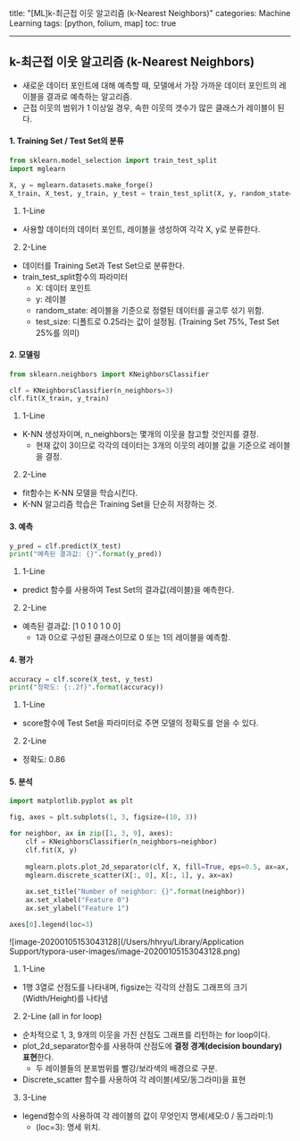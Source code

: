 title: "[ML]k-최근접 이웃 알고리즘 (k-Nearest Neighbors)"
categories: Machine Learning
tags: [python, folium, map]
toc: true

---



## k-최근접 이웃 알고리즘 (k-Nearest Neighbors)

- 새로운 데이터 포인트에 대해 예측할 때, 모델에서 가장 가까운 데이터 포인트의 레이블을 결과로 예측하는 알고리즘.
- 근접 이웃의 범위가 1 이상일 경우, 속한 이웃의 갯수가 많은 클래스가 레이블이 된다.

#### 1. Training Set / Test Set의 분류

```python
from sklearn.model_selection import train_test_split
import mglearn

X, y = mglearn.datasets.make_forge()
X_train, X_test, y_train, y_test = train_test_split(X, y, random_state=0)
```

1) 1-Line

- 사용할 데이터의 데이터 포인트, 레이블을 생성하여 각각 X, y로 분류한다.

2) 2-Line

- 데이터를 Training Set과 Test Set으로 분류한다.
- train_test_split함수의 파라미터
  - X: 데이터 포인트
  - y: 레이블
  - random_state: 레이블을 기준으로 정렬된 데이터를 골고루 섞기 위함.
  - test_size: 디폴트로 0.25라는 값이 설정됨. (Training Set 75%, Test Set 25%를 의미)

#### 2. 모델링

```python
from sklearn.neighbors import KNeighborsClassifier

clf = KNeighborsClassifier(n_neighbors=3)
clf.fit(X_train, y_train)
```

1) 1-Line

- K-NN 생성자이며, n_neighbors는 몇개의 이웃을 참고할 것인지를 결정.
  - 현재 값이 3이므로 각각의 데이터는 3개의 이웃의 레이블 값을 기준으로 레이블을 결정.

2) 2-Line

- fit함수는 K-NN 모델을 학습시킨다.
- K-NN 알고리즘 학습은 Training Set을 단순히 저장하는 것.

#### 3. 예측

```python
y_pred = clf.predict(X_test)
print("예측된 결과값: {}".format(y_pred))
```

1) 1-Line

- predict 함수를 사용하여 Test Set의 결과값(레이블)을 예측한다.

2) 2-Line

- 예측된 결과값:  [1 0 1 0 1 0 0]
  - 1과 0으로 구성된 클래스이므로 0 또는 1의 레이블을 예측함.

#### 4. 평가

```python
accuracy = clf.score(X_test, y_test)
print("정확도: {:.2f}".format(accuracy))
```

1) 1-Line

- score함수에 Test Set을 파라미터로 주면 모델의 정확도를 얻을 수 있다.

2) 2-Line

- 정확도: 0.86

#### 5. 분석

```python
import matplotlib.pyplot as plt

fig, axes = plt.subplots(1, 3, figsize=(10, 3))

for neighbor, ax in zip([1, 3, 9], axes):
    clf = KNeighborsClassifier(n_neighbors=neighbor)
    clf.fit(X, y)
    
    mglearn.plots.plot_2d_separator(clf, X, fill=True, eps=0.5, ax=ax, alpha=.4)
    mglearn.discrete_scatter(X[:, 0], X[:, 1], y, ax=ax)
    
    ax.set_title("Number of neighbor: {}".format(neighbor))
    ax.set_xlabel("Feature 0")
    ax.set_ylabel("Feature 1")

axes[0].legend(loc=3)
```

![image-20200105153043128](/Users/hhryu/Library/Application Support/typora-user-images/image-20200105153043128.png)

1) 1-Line

- 1행 3열로 산점도를 나타내며, figsize는 각각의 산점도 그래프의 크기(Width/Height)를 나타냄

2) 2-Line (all in for loop)

- 순차적으로 1, 3, 9개의 이웃을 가진 산점도 그래프를 리턴하는 for loop이다.
- plot_2d_separator함수를 사용하여 산점도에 **결정 경계(decision boundary) 표현**한다.
  - 두 레이블들의 분포범위를 빨강/보라색의 배경으로 구분.
- Discrete_scatter 함수를 사용하여 각 레이블(세모/동그라미)을 표현

3) 3-Line

- legend함수의 사용하여 각 레이블의 값이 무엇인지 명세(세모:0 / 동그라미:1)
  - (loc=3):  명세 위치.
